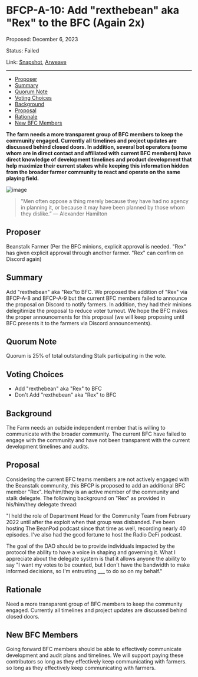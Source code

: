 # BFCP-A-10: Add "rexthebean" aka "Rex" to the BFC (Again 2x)

Proposed: December 6, 2023

Status: Failed

Link: [Snapshot](https://snapshot.org/#/beanstalkfarms.eth/proposal/0xf62a1fca70d7d4ca7495e9638bc30dff843f0bf6bec812765fff1746ff4e8f2e), [Arweave](https://arweave.net/ICYJ8t-CF9WwwKSmJufUP3kg_ow1ALQ_g5QqVIvfYnE)

---

- [Proposer](#proposer)
- [Summary](#summary)
- [Quorum Note](#quorum-note)
- [Voting Choices](#voting-choices)
- [Background](#background)
- [Proposal](#proposal)
- [Rationale](#rationale)
- [New BFC Members](#new-bfc-members)

**The farm needs a more transparent group of BFC members to keep the community engaged. Currently all timelines and project updates are discussed behind closed doors. In addition, several bot operators (some whom are in direct contact and affiliated with current BFC members) have direct knowledge of development timelines and product development that help maximize their current stakes while keeping this information hidden from the broader farmer community to react and operate on the same playing field.**
 
![image](ipfs://bafybeieui2qkynzachivdhpuuffgffrmgffwqtjbqihuvweddvjgum47y4)
    
> "Men often oppose a thing merely because they have had no agency in planning it, or because it may have been planned by those whom they dislike.” — Alexander Hamilton

## Proposer
Beanstalk Farmer (Per the BFC minions, explicit approval is needed. "Rex" has given explicit approval through another farmer. "Rex" can confirm on Discord again)

## Summary
Add "rexthebean" aka "Rex"to BFC. We proposed the addition of "Rex" via BFCP-A-8 and BFCP-A-9 but the current BFC members failed to announce the proposal on Discord to notify farmers. In addition, they had their minions delegitimize the proposal to reduce voter turnout. We hope the BFC makes the proper announcements for this proposal (we will keep proposing until BFC presents it to the farmers via Discord announcements).

## Quorum Note
Quorum is 25% of total outstanding Stalk participating in the vote.

## Voting Choices
- Add "rexthebean" aka "Rex" to BFC
- Don't Add "rexthebean" aka "Rex" to BFC

## Background
The Farm needs an outside independent member that is willing to communicate with the broader community. The current BFC have failed to engage with the community and have not been transparent with the current development timelines and audits.

## Proposal
Considering the current BFC teams members are not actively engaged with the Beanstalk community, this BFCP is proposed to add an additional BFC member "Rex". He/him/they is an active member of the community and stalk delegate. The following background on "Rex" as provided in his/him/they delegate thread:

"I held the role of Department Head for the Community Team from February 2022 until after the exploit when that group was disbanded. I've been hosting The BeanPod podcast since that time as well, recording nearly 40 episodes. I've also had the good fortune to host the Radio DeFi podcast.

The goal of the DAO should be to provide individuals impacted by the protocol the ability to have a voice in shaping and governing it. What I appreciate about the delegate system is that it allows anyone the ability to say "I want my votes to be counted, but I don't have the bandwidth to make informed decisions, so I'm entrusting ___ to do so on my behalf."

## Rationale
Need a more transparent group of BFC members to keep the community engaged. Currently all timelines and project updates are discussed behind closed doors.

## New BFC Members
Going forward BFC members should be able to effectively communicate development and audit plans and timelines. We will support paying these contributors so long as they effectively keep communicating with farmers. so long as they effectively keep communicating with farmers.
